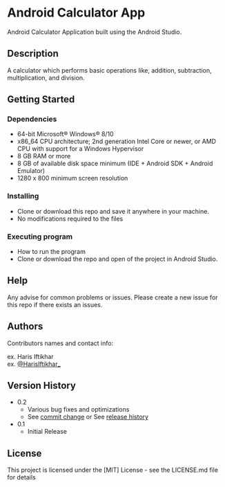 # Android Calculator App

Android Calculator Application built using the Android Studio.

## Description

A calculator which performs basic operations like, addition, subtraction, multiplication, and division. 

## Getting Started

### Dependencies

* 64-bit Microsoft® Windows® 8/10
* x86_64 CPU architecture; 2nd generation Intel Core or newer, or AMD CPU with support for a Windows Hypervisor
* 8 GB RAM or more
* 8 GB of available disk space minimum (IDE + Android SDK + Android Emulator)
* 1280 x 800 minimum screen resolution

### Installing

* Clone or download this repo and save it anywhere in your machine.
* No modifications required to the files

### Executing program

* How to run the program
* Clone or download the repo and open of the project in Android Studio.

## Help

Any advise for common problems or issues.
Please create a new issue for this repo if there exists an issues.

## Authors

Contributors names and contact info:

ex. Haris Iftikhar  
ex. [@HarisIftikhar_](https://twitter.com/harisiftikhar_)

## Version History

* 0.2
    * Various bug fixes and optimizations
    * See [commit change]() or See [release history]()
* 0.1
    * Initial Release

## License

This project is licensed under the [MIT] License - see the LICENSE.md file for details